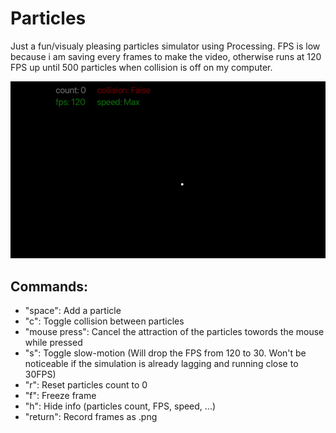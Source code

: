 # Particles
Just a fun/visualy pleasing particles simulator using Processing.  FPS is low because i am saving every frames to make the video, otherwise runs at 120 FPS up until 500 particles when collision is off on my computer.

![Paritcles demo](Glowing/Docs/particles_animation.gif)

## Commands:

* "space": Add a particle
* "c": Toggle collision between particles
* "mouse press": Cancel the attraction of the particles towords the mouse while pressed
* "s": Toggle slow-motion (Will drop the FPS from 120 to 30. Won't be noticeable if the simulation is already lagging and running close to 30FPS)
* "r": Reset particles count to 0
* "f": Freeze frame
* "h": Hide info (particles count, FPS, speed, ...)
* "return": Record frames as .png 
